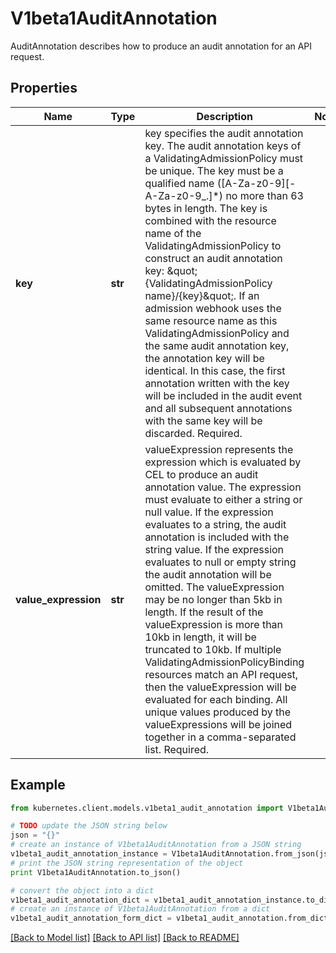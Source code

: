 # V1beta1AuditAnnotation

AuditAnnotation describes how to produce an audit annotation for an API request.

## Properties
Name | Type | Description | Notes
------------ | ------------- | ------------- | -------------
**key** | **str** | key specifies the audit annotation key. The audit annotation keys of a ValidatingAdmissionPolicy must be unique. The key must be a qualified name ([A-Za-z0-9][-A-Za-z0-9_.]*) no more than 63 bytes in length.  The key is combined with the resource name of the ValidatingAdmissionPolicy to construct an audit annotation key: \&quot;{ValidatingAdmissionPolicy name}/{key}\&quot;.  If an admission webhook uses the same resource name as this ValidatingAdmissionPolicy and the same audit annotation key, the annotation key will be identical. In this case, the first annotation written with the key will be included in the audit event and all subsequent annotations with the same key will be discarded.  Required. | 
**value_expression** | **str** | valueExpression represents the expression which is evaluated by CEL to produce an audit annotation value. The expression must evaluate to either a string or null value. If the expression evaluates to a string, the audit annotation is included with the string value. If the expression evaluates to null or empty string the audit annotation will be omitted. The valueExpression may be no longer than 5kb in length. If the result of the valueExpression is more than 10kb in length, it will be truncated to 10kb.  If multiple ValidatingAdmissionPolicyBinding resources match an API request, then the valueExpression will be evaluated for each binding. All unique values produced by the valueExpressions will be joined together in a comma-separated list.  Required. | 

## Example

```python
from kubernetes.client.models.v1beta1_audit_annotation import V1beta1AuditAnnotation

# TODO update the JSON string below
json = "{}"
# create an instance of V1beta1AuditAnnotation from a JSON string
v1beta1_audit_annotation_instance = V1beta1AuditAnnotation.from_json(json)
# print the JSON string representation of the object
print V1beta1AuditAnnotation.to_json()

# convert the object into a dict
v1beta1_audit_annotation_dict = v1beta1_audit_annotation_instance.to_dict()
# create an instance of V1beta1AuditAnnotation from a dict
v1beta1_audit_annotation_form_dict = v1beta1_audit_annotation.from_dict(v1beta1_audit_annotation_dict)
```
[[Back to Model list]](../README.md#documentation-for-models) [[Back to API list]](../README.md#documentation-for-api-endpoints) [[Back to README]](../README.md)


